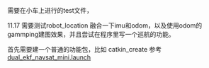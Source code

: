 需要在小车上进行的test文件，

11.17 需要测试robot_location  融合一下imu和odom，以及使用odom的gammping建图效果，并且尝试在程序里写一个巡航的功能。

首先需要建一个普通的功能包，比如
catkin_create 
参考[dual_ekf_navsat_mini.launch](roborts_noetic\mini_sim18_ws\src\mini_gmapping\launch\dual_ekf_navsat_mini.launch)
